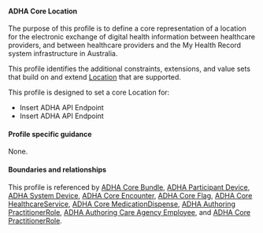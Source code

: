 #### ADHA Core Location
The purpose of this profile is to define a core representation of a location for the electronic exchange of digital health information between healthcare providers, and between healthcare providers and the My Health Record system infrastructure in Australia.

This profile identifies the additional constraints, extensions, and value sets that build on and extend [Location](http://hl7.org/fhir/R4/location.html) that are supported. 

This profile is designed to set a core Location for:
* Insert ADHA API Endpoint
* Insert ADHA API Endpoint


#### Profile specific guidance
None.


#### Boundaries and relationships
This profile is referenced by 
[ADHA Core Bundle](StructureDefinition-dh-bundle-core-1.html), 
[ADHA Participant Device](StructureDefinition-dh-device-participant-1.html), 
[ADHA System Device](StructureDefinition-dh-device-system-1.html), 
[ADHA Core Encounter](StructureDefinition-dh-encounter-core-1.html), 
[ADHA Core Flag](StructureDefinition-dh-flag-core-1.html), 
[ADHA Core HealthcareService](StructureDefinition-dh-healthcareservice-core-1.html), 
[ADHA Core MedicationDispense](StructureDefinition-dh-medicationdispense-1.html),
[ADHA Authoring PractitionerRole](StructureDefinition-dh-practitionerrole-author-1.html), 
[ADHA Authoring Care Agency Employee](StructureDefinition-dh-practitionerrole-author-cae-1.html), and
[ADHA Core PractitionerRole](StructureDefinition-dh-practitionerrole-core-1.html).